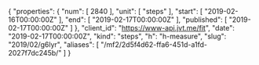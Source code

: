 {
  "properties": {
    "num": [
      2840
    ],
    "unit": [
      "steps"
    ],
    "start": [
      "2019-02-16T00:00:00Z"
    ],
    "end": [
      "2019-02-17T00:00:00Z"
    ],
    "published": [
      "2019-02-17T00:00:00Z"
    ]
  },
  "client_id": "https://www-api.jvt.me/fit",
  "date": "2019-02-17T00:00:00Z",
  "kind": "steps",
  "h": "h-measure",
  "slug": "2019/02/g6lyr",
  "aliases": [
    "/mf2/2d5f4d62-ffa6-451d-a1fd-2027f7dc245b/"
  ]
}
